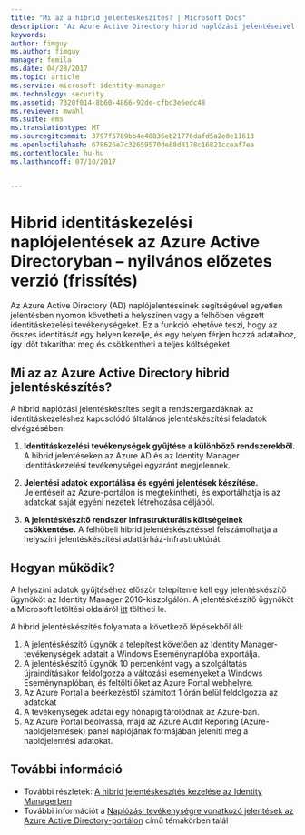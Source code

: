 ```yaml
---
title: "Mi az a hibrid jelentéskészítés? | Microsoft Docs"
description: "Az Azure Active Directory hibrid naplózási jelentéseivel a felhőbeli és a helyszíni naplózott eseményeket egyaránt áttekintheti."
keywords: 
author: fimguy
ms.author: fimguy
manager: femila
ms.date: 04/28/2017
ms.topic: article
ms.service: microsoft-identity-manager
ms.technology: security
ms.assetid: 7320f014-8b60-4866-92de-cfbd3e6edc48
ms.reviewer: mwahl
ms.suite: ems
ms.translationtype: MT
ms.sourcegitcommit: 3797f5789bb4e48836eb21776dafd5a2e0e11613
ms.openlocfilehash: 678626e7c32659570de88d8178c16821cceaf7ee
ms.contentlocale: hu-hu
ms.lasthandoff: 07/10/2017


---
```


# Hibrid identitáskezelési naplójelentések az Azure Active Directoryban – nyilvános előzetes verzió (frissítés)
<a id="hybrid-identity-management-audit-reports-in-azure-active-directory---public-previewrefresh" class="xliff"></a>
Az Azure Active Directory (AD) naplójelentéseinek segítségével egyetlen jelentésben nyomon követheti a helyszínen vagy a felhőben végzett identitáskezelési tevékenységeket. Ez a funkció lehetővé teszi, hogy az összes identitását egy helyen kezelje, és egy helyen férjen hozzá adataihoz, így időt takaríthat meg és csökkentheti a teljes költségeket.

## Mi az az Azure Active Directory hibrid jelentéskészítés?
<a id="what-is-azure-active-directory-hybrid-reporting" class="xliff"></a>
A hibrid naplózási jelentéskészítés segít a rendszergazdáknak az identitáskezeléshez kapcsolódó általános jelentéskészítési feladatok elvégzésében.

1. **Identitáskezelési tevékenységek gyűjtése a különböző rendszerekből.** A hibrid jelentéseken az Azure AD és az Identity Manager identitáskezelési tevékenységei egyaránt megjelennek.

2. **Jelentési adatok exportálása és egyéni jelentések készítése.** Jelentéseit az Azure-portálon is megtekintheti, és exportálhatja is az adatokat saját egyéni nézetek létrehozása céljából.

3. **A jelentéskészítő rendszer infrastrukturális költségeinek csökkentése.** A felhőbeli hibrid jelentéskészítéssel felszámolhatja a helyszíni jelentéskészítési adattárház-infrastruktúrát.

## Hogyan működik?
<a id="how-does-it-work" class="xliff"></a>

A helyszíni adatok gyűjtéséhez először telepítenie kell egy jelentéskészítő ügynököt az Identity Manager 2016-kiszolgálón. A jelentéskészítő ügynököt a Microsoft letöltési oldaláról [itt](https://www.microsoft.com/en-us/download/details.aspx?id=55112) töltheti le.

A hibrid jelentéskészítés folyamata a következő lépésekből áll:
1. A jelentéskészítő ügynök a telepítést követően az Identity Manager-tevékenységek adatait a Windows Eseménynaplóba exportálja.
2. A jelentéskészítő ügynök 10 percenként vagy a szolgáltatás újraindításakor feldolgozza a változási eseményeket a Windows Eseménynaplóban, és feltölti őket az Azure Portal webhelyre.
3. Az Azure Portal a beérkezéstől számított 1 órán belül feldolgozza az adatokat
4. A tevékenységek adatai egy hónapig tárolódnak az Azure-ban.
5. Az Azure Portal beolvassa, majd az Azure Audit Reporing (Azure-naplójelentések) panel naplójának formájában jeleníti meg a naplójelentési adatokat.

## További információ
<a id="see-also" class="xliff"></a>
- További részletek: [A hibrid jelentéskészítés kezelése az Identity Managerben](working-with-identity-manager-hybrid-reporting.md)
- További információt a [Naplózási tevékenységre vonatkozó jelentések az Azure Active Directory-portálon](https://docs.microsoft.com/en-us/azure/active-directory/active-directory-reporting-activity-audit-logs) című témakörben talál
